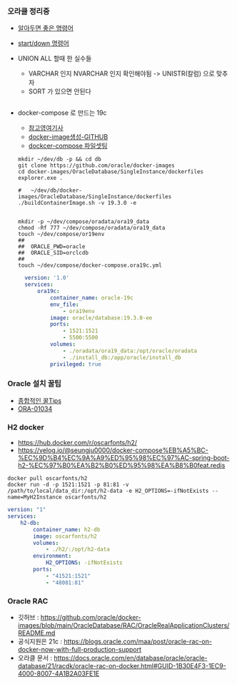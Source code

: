 ### 오라클 정리중

- [알아두면 좋은 명령어](https://m.blog.naver.com/deersoul6662/221466474481)

- [start/down 명령어](https://docs.oracle.com/en/database/oracle/oracle-database/18/xeinl/starting-and-stopping-oracle-database.html)

- UNION ALL 할때 한 실수들
  - VARCHAR 인지 NVARCHAR 인지 확인해야됨 -> UNISTR(칼럼) 으로 맞추자
  - SORT 가 있으면 안된다 
  ```sql

  ```


- docker-compose 로 만드는 19c
  - [참고영여기사](https://arno-schots.medium.com/building-and-running-oracle-database-19-3-0-ee-docker-containers-8147b5a00a51)
  - [docker-image생성-GITHUB](https://github.com/steveswinsburg/oracle19c-docker)
  - [dockcer-compose 파일셋팅](https://growupcoding.tistory.com/27)
  
  
  ```shell
  mkdir ~/dev/db -p && cd db
  git clone https://github.com/oracle/docker-images
  cd docker-images/OracleDatabase/SingleInstance/dockerfiles
  explorer.exe .
  
  #   ~/dev/db/docker-images/OracleDatabase/SingleInstance/dockerfiles
  ./buildContainerImage.sh -v 19.3.0 -e


  mkdir -p ~/dev/compose/oradata/ora19_data
  chmod -Rf 777 ~/dev/compose/oradata/ora19_data
  touch ~/dev/compose/or19env
  ##
  ##  ORACLE_PWD=oracle
  ##  ORACLE_SID=orclcdb
  ##
  touch ~/dev/compose/docker-compose.ora19c.yml  
  ```
  
  
  ```yaml
    version: '1.0'
    services:
        ora19c:
            container_name: oracle-19c
            env_file:
                - ora19env
            image: oracle/database:19.3.0-ee
            ports:
                - 1521:1521
                - 5500:5500
            volumes:
                - ./oradata/ora19_data:/opt/oracle/oradata
                - ./install_db:/app/oracle/install_db
            privileged: true
  ```

### Oracle 설치 꿀팁
- [종합적인 꿀Tips](https://positivemh.tistory.com/485)
- [ORA-01034](https://m.blog.naver.com/PostView.naver?isHttpsRedirect=true&blogId=hymne&logNo=221448750630)


### H2 docker
- https://hub.docker.com/r/oscarfonts/h2/
- https://velog.io/@seungju0000/docker-compose%EB%A5%BC-%EC%9D%B4%EC%9A%A9%ED%95%98%EC%97%AC-spring-boot-h2-%EC%97%B0%EA%B2%B0%ED%95%98%EA%B8%B0feat.redis

```shell
docker pull oscarfonts/h2
docker run -d -p 1521:1521 -p 81:81 -v /path/to/local/data_dir:/opt/h2-data -e H2_OPTIONS=-ifNotExists --name=MyH2Instance oscarfonts/h2
```
```yml
version: "1"
services:
    h2-db:
        container_name: h2-db
        image: oscarfonts/h2
        volumes: 
            - ./h2/:/opt/h2-data
        environment:
            H2_OPTIONS: -ifNotExists
        ports: 
            - "41521:1521"
            - "48081:81"
```


### Oracle RAC
- 깃허브 : https://github.com/oracle/docker-images/blob/main/OracleDatabase/RAC/OracleRealApplicationClusters/README.md
- 공식지원은 21c : https://blogs.oracle.com/maa/post/oracle-rac-on-docker-now-with-full-production-support
- 오라클 문서 : https://docs.oracle.com/en/database/oracle/oracle-database/21/racdk/oracle-rac-on-docker.html#GUID-1B30E4F3-1EC9-4000-8007-4A1B2A03FE1E
